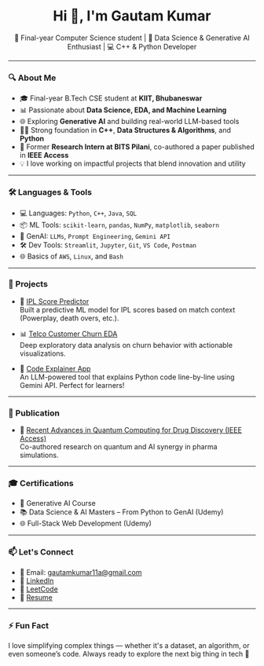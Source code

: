 <h1 align="center">Hi 👋, I'm Gautam Kumar</h1>

<p align="center">
  🚀 Final-year Computer Science student | 🤖 Data Science & Generative AI Enthusiast | 💻 C++ & Python Developer
</p>

---

### 🔍 About Me
- 🎓 Final-year B.Tech CSE student at **KIIT, Bhubaneswar**
- 📊 Passionate about **Data Science, EDA, and Machine Learning**
- 🌐 Exploring **Generative AI** and building real-world LLM-based tools
- 👨‍💻 Strong foundation in **C++**, **Data Structures & Algorithms**, and **Python**
- 🧪 Former **Research Intern at BITS Pilani**, co-authored a paper published in **IEEE Access**
- 💡 I love working on impactful projects that blend innovation and utility

---

### 🛠️ Languages & Tools
- 💻 Languages: `Python`, `C++`, `Java`, `SQL`
- 📦 ML Tools: `scikit-learn`, `pandas`, `NumPy`, `matplotlib`, `seaborn`
- 🤖 GenAI: `LLMs`, `Prompt Engineering`, `Gemini API`
- 🛠️ Dev Tools: `Streamlit`, `Jupyter`, `Git`, `VS Code`, `Postman`
- 🌐 Basics of `AWS`, `Linux`, and `Bash`

---

### 🚀 Projects

- 🔢 [IPL Score Predictor](https://github.com/gk123-afk/cricket_mini_project)  
  Built a predictive ML model for IPL scores based on match context (Powerplay, death overs, etc.).

- 📊 [Telco Customer Churn EDA](https://github.com/gk123-afk/EDA.git)  
  Deep exploratory data analysis on churn behavior with actionable visualizations.

- 🧠 [Code Explainer App](https://codeexplainer-gautam.streamlit.app/)  
  An LLM-powered tool that explains Python code line-by-line using Gemini API. Perfect for learners!

---

### 📝 Publication

- 📄 [Recent Advances in Quantum Computing for Drug Discovery (IEEE Access)](https://doi.org/10.1109/ACCESS.2024.3376408)  
  Co-authored research on quantum and AI synergy in pharma simulations.

---

### 🎓 Certifications

- 🧠 Generative AI Course  
- 📚 Data Science & AI Masters – From Python to GenAI (Udemy)  
- 🌐 Full-Stack Web Development (Udemy)

---

### 📫 Let's Connect

- 📧 Email: [gautamkumar11a@gmail.com](mailto:gautamkumar11a@gmail.com)  
- 🔗 [LinkedIn](https://linkedin.com/in/gautam-kumar-8b0b6b278)  
- 🧠 [LeetCode](https://leetcode.com/gautam_1820)  
- 💼 [Resume](https://drive.google.com/file/d/13Ypy3_F6_FzdmIJG0dI0kiM3-A6Dxa2E/view?usp=sharing)

---

### ⚡ Fun Fact
I love simplifying complex things — whether it's a dataset, an algorithm, or even someone’s code. Always ready to explore the next big thing in tech 🚀

